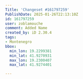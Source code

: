 ```yaml
---
Title: 'Changeset #161797259'
PublishDate: 2025-01-26T22:13:10Z
id: 161797259
user: zoblamouche
comment: Added Name
created_by: iD 2.30.4
tags:
- Montenegro
bbox:
  min_lon: 19.2299381
  min_lat: 41.9270931
  max_lon: 19.2300407
  max_lat: 41.9274401

---
```

